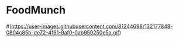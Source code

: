 # FoodMunch

#(https://user-images.githubusercontent.com/81244698/132177848-0804c85b-de72-4f61-9af0-0ab959250e5a.gif)
